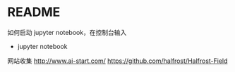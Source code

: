 # README

如何启动 jupyter notebook，在控制台输入
- jupyter notebook


网站收集
http://www.ai-start.com/
https://github.com/halfrost/Halfrost-Field